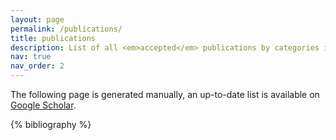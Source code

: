 ```yaml
---
layout: page
permalink: /publications/
title: publications
description: List of all <em>accepted</em> publications by categories in reversed chronological order. generated by jekyll-scholar.
nav: true
nav_order: 2
---
```


The following page is generated manually, an up-to-date list is available on <a href="https://scholar.google.com/citations?hl=en&user=QWFKVW8AAAAJ&view_op=list_works&sortby=pubdate">Google Scholar</a>.

<!-- _pages/publications.md -->
<div class="publications">

{% bibliography %}

</div>
